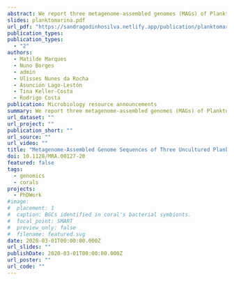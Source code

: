 ```yaml
---
abstract: We report three metagenome-assembled genomes (MAGs) of Planktomarina strains from coastal seawater (Portugal) to help illuminate the functions of understudied Rhodobacteraceae bacteria in marine environments. The MAGs encode proteins involved in aerobic anoxygenic photosynthesis and a versatile carbohydrate metabolism, strengthening the role of Planktomarina species in oceanic carbon cycling.
slides: planktomarina.pdf
url_pdf: "https://sandragodinhosilva.netlify.app/publication/planktomarina/planktomarina.pdf"
publication_types:
publication_types:
  - "2"
authors:
  - Matilde Marques
  - Nuno Borges
  - admin
  - Ulisses Nunes da Rocha
  - Asunción Lago-Lestón
  - Tina Keller-Costa
  - Rodrigo Costa
publication: Microbiology resource announcements
summary: We report three metagenome-assembled genomes (MAGs) of Planktomarina strains from coastal seawater (Portugal) to help illuminate the functions of understudied Rhodobacteraceae bacteria in marine environments. The MAGs encode proteins involved in aerobic anoxygenic photosynthesis and a versatile carbohydrate metabolism, strengthening the role of Planktomarina species in oceanic carbon cycling.
url_dataset: ""
url_project: ""
publication_short: ""
url_source: ""
url_video: ""
title: "Metagenome-Assembled Genome Sequences of Three Uncultured Planktomarina sp. Strains from the Northeast Atlantic Ocean"
doi: 10.1128/MRA.00127-20
featured: false
tags:
  - genomics
  - corals
projects:
  - PhDWork
#image:
#  placement: 1
#  caption: BGCs identified in coral's bacterial symbionts.
#  focal_point: SMART
#  preview_only: false
#  filename: featured.svg
date: 2020-03-01T00:00:00.000Z
url_slides: ""
publishDate: 2020-03-01T00:00:00.000Z
url_poster: ""
url_code: ""
---
```



